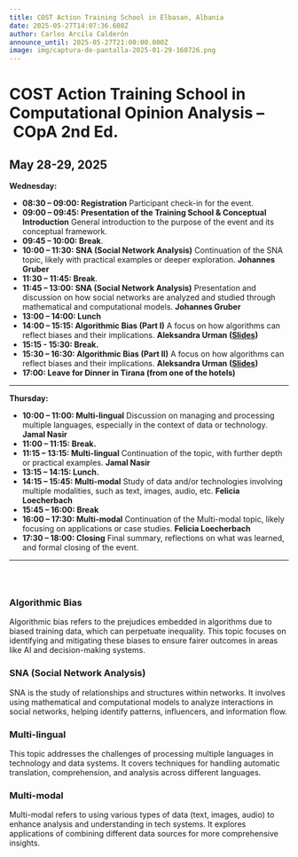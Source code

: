 ```yaml
---
title: COST Action Training School in Elbasan, Albania
date: 2025-05-27T14:07:36.608Z
author: Carlos Arcila Calderón
announce_until: 2025-05-27T21:00:00.000Z
image: img/captura-de-pantalla-2025-01-29-160726.png
---
```

# **COST Action Training School in Computational Opinion Analysis – COpA** 2nd Ed.

## **May 28-29, 2025** 

**Wednesday:**

* **08:30 – 09:00: Registration** Participant check-in for the event.
* **09:00 – 09:45: Presentation of the Training School & Conceptual Introduction** General introduction to the purpose of the event and its conceptual framework.
* **09:45 – 10:00: Break**.
* **10:00 – 11:30: SNA (Social Network Analysis)** Continuation of the SNA topic, likely with practical examples or deeper exploration.  **Johannes Gruber** 
* **11:30 – 11:45: Break**.
* **11:45 – 13:00: SNA (Social Network Analysis)** Presentation and discussion on how social networks are analyzed and studied through mathematical and computational models.  **Johannes Gruber**
* **13:00 – 14:00: Lunch** 
* **14:00 – 15:15: Algorithmic Bias (Part I)** A focus on how algorithms can reflect biases and their implications.  **Aleksandra Urman ([Slides](https://drive.google.com/drive/folders/1jzajKwvW3_eB0zkH14RUg3g0yMP9DcAY?usp=sharing))**
* **1﻿5:15 - 15:30: Break.**
* **15:30 – 16:30: Algorithmic Bias (Part II)** A focus on how algorithms can reflect biases and their implications.  **Aleksandra Urman ([Slides](https://drive.google.com/drive/folders/1jzajKwvW3_eB0zkH14RUg3g0yMP9DcAY?usp=sharing))**
* **17:00: Leave for Dinner in Tirana (from one of the hotels)**

- - -

**Thursday:**

* **10:00 – 11:00: Multi-lingual** Discussion on managing and processing multiple languages, especially in the context of data or technology.  **Jamal Nasir**
* **11:00 – 11:15: Break.**
* **11:15 – 13:15: Multi-lingual** Continuation of the topic, with further depth or practical examples.  **Jamal Nasir**
* **13:15 – 14:15: Lunch.**
* **14:15 – 15:45: Multi-modal** Study of data and/or technologies involving multiple modalities, such as text, images, audio, etc.  **Felicia Loecherbach** 
* **15:45 – 16:00: Break** 
* **16:00 – 17:30: Multi-modal** Continuation of the Multi-modal topic, likely focusing on applications or case studies.  **Felicia Loecherbach**
* **17:30 – 18:00: Closing** Final summary, reflections on what was learned, and formal closing of the event.

- - -

### ﻿

### **Algorithmic Bias**

Algorithmic bias refers to the prejudices embedded in algorithms due to biased training data, which can perpetuate inequality. This topic focuses on identifying and mitigating these biases to ensure fairer outcomes in areas like AI and decision-making systems.

### **SNA (Social Network Analysis)**

SNA is the study of relationships and structures within networks. It involves using mathematical and computational models to analyze interactions in social networks, helping identify patterns, influencers, and information flow.

### **Multi-lingual**

This topic addresses the challenges of processing multiple languages in technology and data systems. It covers techniques for handling automatic translation, comprehension, and analysis across different languages.

### **Multi-modal**

Multi-modal refers to using various types of data (text, images, audio) to enhance analysis and understanding in tech systems. It explores applications of combining different data sources for more comprehensive insights.